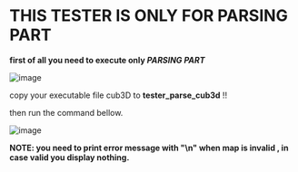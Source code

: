 # THIS TESTER IS ONLY FOR PARSING PART

**first of all you need to execute only *PARSING PART***

![image](https://user-images.githubusercontent.com/59666605/218297095-f52ac962-6f0d-4766-ace2-58c2703e47ac.png)

 copy your executable file cub3D to **tester_parse_cub3d** !!
 
 then run the command bellow.

![image](https://user-images.githubusercontent.com/59666605/218297067-478ef1b4-0c0d-47b5-958e-69666a84420c.png)

**NOTE: you need to print error message with "\n" when map is invalid , in case valid you display nothing.**

